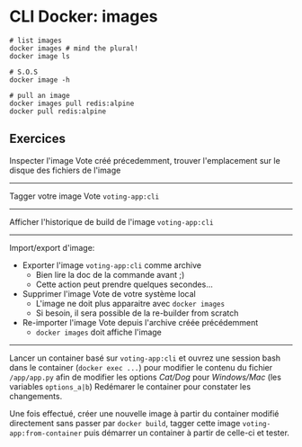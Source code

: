 # CLI Docker: images

```
# list images
docker images # mind the plural!
docker image ls 

# S.O.S
docker image -h

# pull an image
docker images pull redis:alpine
docker pull redis:alpine
```

## Exercices

Inspecter l'image Vote créé précedemment, trouver l'emplacement sur le disque des fichiers de l'image

---

Tagger votre image Vote `voting-app:cli`  

---

Afficher l'historique de build de l'image `voting-app:cli`

---

Import/export d'image:

- Exporter l'image `voting-app:cli` comme archive
    - Bien lire la doc de la commande avant ;)
    - Cette action peut prendre quelques secondes... 
- Supprimer l'image Vote de votre système local
    - L'image ne doit plus apparaitre avec `docker images`
    - Si besoin, il sera possible de la re-builder from scratch
- Re-importer l'image Vote depuis l'archive créée précédemment
    - `docker images` doit affiche l'image

---

Lancer un container basé sur `voting-app:cli` et ouvrez une session bash dans le container (`docker exec ...`) pour modifier le contenu du fichier `/app/app.py` afin de modifier les options *Cat/Dog* pour *Windows/Mac* (les variables `options_a|b`) Redémarer le container pour constater les changements. 

Une fois effectué, créer une nouvelle image à partir du container modifié directement sans passer par `docker build`, tagger cette image `voting-app:from-container` puis démarrer un container à partir de celle-ci et tester. 

